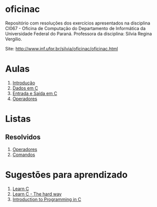 # oficinac
Repositório com resoluções dos exercícios apresentados na disciplina CI067 - Oficina de Computação do Departamento de Informática da Universidade Federal do Paraná. Professora da disciplina: Silvia Regina Vergilio.

Site: http://www.inf.ufpr.br/silvia/oficinac/oficinac.html

# Aulas
1. [Introdução](https://github.com/jacksonpradolima/oficinac/blob/master/aulas/aula1/README.md)
2. [Dados em C](https://github.com/jacksonpradolima/oficinac/blob/master/aulas/aula2/README.md)
3. [Entrada e Saída em C](https://github.com/jacksonpradolima/oficinac/blob/master/aulas/aula3/README.md)
4. [Operadores](https://github.com/jacksonpradolima/oficinac/blob/master/aulas/aula4/README.md)

# Listas
## Resolvidos
1. [Operadores](https://github.com/jacksonpradolima/oficinac/blob/master/listas/lista1/Lista1.md)
2. [Comandos](https://github.com/jacksonpradolima/oficinac/blob/master/listas/lista2/Lista2.md)

# Sugestões para aprendizado

1. [Learn C](http://www.learn-c.org/)
2. [Learn C - The hard way](https://repl.it/community/classrooms/20841)
3. [Introduction to Programming in C](https://repl.it/community/classrooms/25224)
